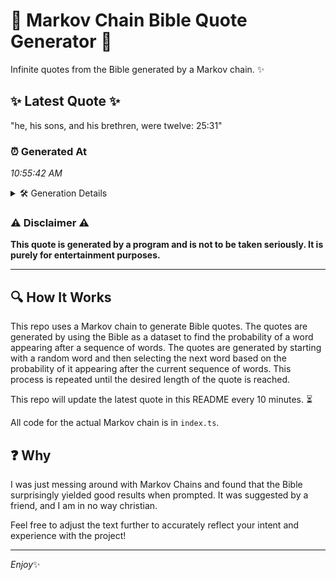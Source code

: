 # 📖 Markov Chain Bible Quote Generator 📖

Infinite quotes from the Bible generated by a Markov chain. ✨

## ✨ Latest Quote ✨
"he, his sons, and his brethren, were twelve: 25:31"

### ⏰ Generated At
*10:55:42 AM*

<details>
    <summary>🛠️ Generation Details</summary>
    <p>
        <strong>🌱 Seed:</strong> he,<br>
        <strong>🔄 Iterations:</strong> 8<br>
        <strong>📜 Context History:</strong><br>[ he, ]: his<br>[ he,, his ]: sons,<br>[ he,, his, sons, ]: and<br>[ he,, his, sons,, and ]: his<br>[ he,, his, sons,, and, his ]: brethren,<br>[ he,, his, sons,, and, his, brethren, ]: were<br>[ his, sons,, and, his, brethren,, were ]: twelve:<br>[ sons,, and, his, brethren,, were, twelve: ]: 25:31<br>
    </p>
</details>

### ⚠️ Disclaimer ⚠️
**This quote is generated by a program and is not to be taken seriously. It is purely for entertainment purposes.**

---

## 🔍 How It Works

This repo uses a Markov chain to generate Bible quotes. The quotes are generated by using the Bible as a dataset to find the probability of a word appearing after a sequence of words. The quotes are generated by starting with a random word and then selecting the next word based on the probability of it appearing after the current sequence of words. This process is repeated until the desired length of the quote is reached.

This repo will update the latest quote in this README every 10 minutes. ⏳

All code for the actual Markov chain is in `index.ts`.

## ❓ Why

I was just messing around with Markov Chains and found that the Bible surprisingly yielded good results when prompted. 
It was suggested by a friend, and I am in no way christian.

Feel free to adjust the text further to accurately reflect your intent and experience with the project!

---

*Enjoy*✨

